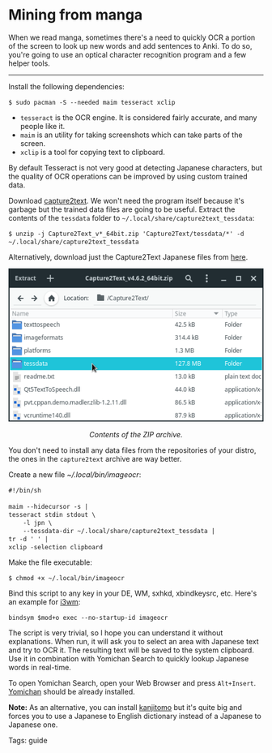# Mining from manga

When we read manga,
sometimes there's a need to quickly OCR a portion of the screen
to look up new words and add sentences to Anki.
To do so, you're going to use an optical character recognition program and a few helper tools.

****

Install the following dependencies:

```
$ sudo pacman -S --needed maim tesseract xclip
```

* `tesseract` is the OCR engine. It is considered fairly accurate, and many people like it.
* `maim` is an utility for taking screenshots which can take parts of the screen.
* `xclip` is a tool for copying text to clipboard.

By default Tesseract is not very good at detecting Japanese characters,
but the quality of OCR operations can be improved by using custom trained data.

Download [capture2text](http://capture2text.sourceforge.net/#download).
We won't need the program itself because it's garbage
but the trained data files are going to be useful.
Extract the contents of the `tessdata` folder to `~/.local/share/capture2text_tessdata`:

```
$ unzip -j Capture2Text_v*_64bit.zip 'Capture2Text/tessdata/*' -d ~/.local/share/capture2text_tessdata
```

Alternatively, download just the Capture2Text Japanese files from
[here](https://sourceforge.net/projects/capture2text/files/Dictionaries/Japanese.zip/download).

<p align="center"><img class="shadow" alt="capture2text archive" src="img/capture2text.webp"></p>
<p align="center"><i>Contents of the ZIP archive.</i></p>

You don't need to install any data files from the repositories of your distro,
the ones in the `capture2text` archive are way better.

Create a new file *~/.local/bin/imageocr*:

```
#!/bin/sh

maim --hidecursor -s |
tesseract stdin stdout \
	-l jpn \
	--tessdata-dir ~/.local/share/capture2text_tessdata |
tr -d ' ' |
xclip -selection clipboard
```

Make the file executable:

```
$ chmod +x ~/.local/bin/imageocr
```

Bind this script to any key in your DE, WM, sxhkd, xbindkeysrc, etc. Here's an example for
[i3wm](https://i3wm.org/):

```
bindsym $mod+o exec --no-startup-id imageocr
```

The script is very trivial, so I hope you can understand it without explanations.
When run, it will ask you to select an area with Japanese text and try to OCR it.
The resulting text will be saved to the system clipboard.
Use it in combination with Yomichan Search
to quickly lookup Japanese words in real-time.

To open Yomichan Search, open your Web Browser and press `Alt+Insert`.
[Yomichan](https://foosoft.net/projects/yomichan/) should be already installed.

**Note:** As an alternative, you can install [kanjitomo](https://aur.archlinux.org/packages/kanjitomo/)
but it's quite big and forces you to use a Japanese to English dictionary
instead of a Japanese to Japanese one.

Tags: guide
